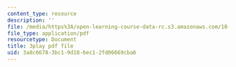 ```yaml
---
content_type: resource
description: ''
file: /media/https%3A/open-learning-course-data-rc.s3.amazonaws.com/10-34-numerical-methods-applied-to-chemical-engineering-fall-2015/3a8c66783bc19d186ec12fd06669cba6_3rIGt0GdGMY.pdf
file_type: application/pdf
resourcetype: Document
title: 3play pdf file
uid: 3a8c6678-3bc1-9d18-6ec1-2fd06669cba6
---
```

